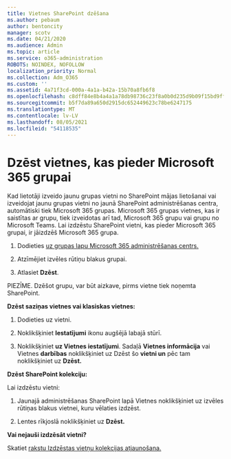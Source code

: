 ```yaml
---
title: Vietnes SharePoint dzēšana
ms.author: pebaum
author: bentoncity
manager: scotv
ms.date: 04/21/2020
ms.audience: Admin
ms.topic: article
ms.service: o365-administration
ROBOTS: NOINDEX, NOFOLLOW
localization_priority: Normal
ms.collection: Adm_O365
ms.custom: ''
ms.assetid: 4a71f3cd-000a-4a1a-b42a-15b70a8fb6f8
ms.openlocfilehash: c8dff84e8b4a4a1a78db98736c23f8a0b0d235d9b09f15bd9ff770785badb4f2
ms.sourcegitcommit: b5f7da89a650d2915dc652449623c78be6247175
ms.translationtype: MT
ms.contentlocale: lv-LV
ms.lasthandoff: 08/05/2021
ms.locfileid: "54118535"
---
```

# <a name="delete-sites-that-belong-to-a-microsoft-365-group"></a>Dzēst vietnes, kas pieder Microsoft 365 grupai

Kad lietotāji izveido jaunu grupas vietni no SharePoint mājas lietošanai vai izveidojat jaunu grupas vietni no jaunā SharePoint administrēšanas centra, automātiski tiek Microsoft 365 grupas. Microsoft 365 grupas vietnes, kas ir saistītas ar grupu, tiek izveidotas arī tad, Microsoft 365 grupu vai grupu no Microsoft Teams. Lai izdzēstu SharePoint vietni, kas pieder Microsoft 365 grupai, ir jāizdzēš Microsoft 365 grupa. 
  
1. Dodieties [uz grupas lapu Microsoft 365 administrēšanas centrs.](https://portal.office.com/adminportal/home#/groups)
    
2. Atzīmējiet izvēles rūtiņu blakus grupai.
    
3. Atlasiet **Dzēst**.
    
PIEZĪME. Dzēšot grupu, var būt aizkave, pirms vietne tiek noņemta SharePoint.
  
**Dzēst saziņas vietnes vai klasiskas vietnes:**

1. Dodieties uz vietni.
  
2. Noklikšķiniet **Iestatījumi** ikonu augšējā labajā stūrī. 
  
3. Noklikšķiniet **uz Vietnes iestatījumi**. Sadaļā **Vietnes informācija** vai Vietnes **darbības** noklikšķiniet uz Dzēst šo **vietni un** pēc tam noklikšķiniet uz **Dzēst.**
  
**Dzēst SharePoint kolekciju:**

Lai izdzēstu vietni:
  
1. Jaunajā administrēšanas SharePoint lapā Vietnes noklikšķiniet uz izvēles  rūtiņas blakus vietnei, kuru vēlaties izdzēst. 
    
2. Lentes rīkjoslā noklikšķiniet uz **Dzēst.**
    
**Vai nejauši izdzēsāt vietni?**

Skatiet [rakstu Izdzēstas vietņu kolekcijas atjaunošana.](https://go.microsoft.com/fwlink/?linkid=867660)
  


